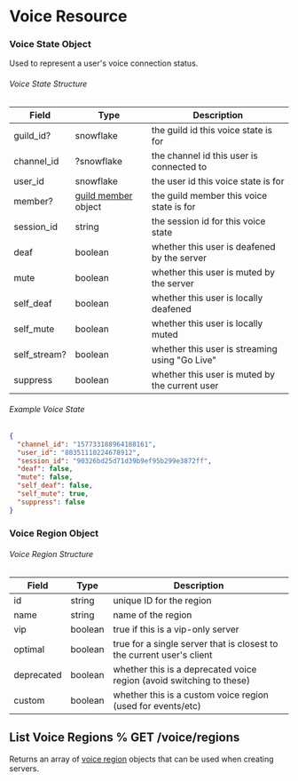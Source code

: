 # Voice Resource

### Voice State Object

Used to represent a user's voice connection status.

###### Voice State Structure

| Field        | Type                                                             | Description                                    |
| ------------ | ---------------------------------------------------------------- | ---------------------------------------------- |
| guild_id?    | snowflake                                                        | the guild id this voice state is for           |
| channel_id   | ?snowflake                                                       | the channel id this user is connected to       |
| user_id      | snowflake                                                        | the user id this voice state is for            |
| member?      | [guild member](#DOCS_RESOURCES_GUILD/guild-member-object) object | the guild member this voice state is for       |
| session_id   | string                                                           | the session id for this voice state            |
| deaf         | boolean                                                          | whether this user is deafened by the server    |
| mute         | boolean                                                          | whether this user is muted by the server       |
| self_deaf    | boolean                                                          | whether this user is locally deafened          |
| self_mute    | boolean                                                          | whether this user is locally muted             |
| self_stream? | boolean                                                          | whether this user is streaming using "Go Live" |
| suppress     | boolean                                                          | whether this user is muted by the current user |

###### Example Voice State

```json
{
  "channel_id": "157733188964188161",
  "user_id": "80351110224678912",
  "session_id": "90326bd25d71d39b9ef95b299e3872ff",
  "deaf": false,
  "mute": false,
  "self_deaf": false,
  "self_mute": true,
  "suppress": false
}
```

### Voice Region Object

###### Voice Region Structure

| Field      | Type    | Description                                                           |
| ---------- | ------- | --------------------------------------------------------------------- |
| id         | string  | unique ID for the region                                              |
| name       | string  | name of the region                                                    |
| vip        | boolean | true if this is a vip-only server                                     |
| optimal    | boolean | true for a single server that is closest to the current user's client |
| deprecated | boolean | whether this is a deprecated voice region (avoid switching to these)  |
| custom     | boolean | whether this is a custom voice region (used for events/etc)           |

## List Voice Regions % GET /voice/regions

Returns an array of [voice region](#DOCS_RESOURCES_VOICE/voice-region-object) objects that can be used when creating servers.
